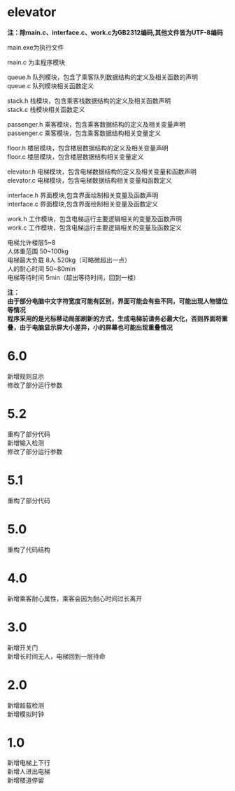 # elevator

**注：除main.c、interface.c、work.c为GB2312编码,其他文件皆为UTF-8编码**  

main.exe为执行文件  

main.c 为主程序模块  

queue.h 队列模块，包含了乘客队列数据结构的定义及相关函数的声明  
queue.c 队列模块相关函数定义  

stack.h 栈模块，包含乘客栈数据结构的定义及相关函数声明  
stack.c 栈模块相关函数定义  

passenger.h 乘客模块，包含乘客数据结构的定义及相关变量声明  
passenger.c 乘客模块，包含乘客数据结构相关变量定义  

floor.h 楼层模块，包含楼层数据结构的定义及相关变量声明  
floor.c 楼层模块，包含楼层数据结构相关变量定义  

elevator.h 电梯模块，包含电梯数据结构的定义及相关变量和函数声明  
elevator.c 电梯模块，包含电梯数据结构相关变量和函数定义  

interface.h 界面模块,包含界面绘制相关变量及函数声明  
interface.c 界面模块,包含界面绘制相关变量及函数定义  

work.h 工作模块，包含电梯运行主要逻辑相关的变量及函数声明  
work.c 工作模块，包含电梯运行主要逻辑相关的变量及函数定义  

电梯允许楼层5\~8  
人体重范围 50\~100kg  
电梯最大负载 8人 520kg（可略微超出一点）  
人的耐心时间 50\~80min  
电梯等待时间 5min（超出等待时间，回到一楼）  

**注：**  
**由于部分电脑中文字符宽度可能有区别，界面可能会有些不同，可能出现人物错位等情况**  
**程序采用的是光标移动局部刷新的方式，生成电梯前请务必最大化，否则界面将重叠，由于电脑显示屏大小差异，小的屏幕也可能出现重叠情况**

# 6.0
新增规则显示  
修改了部分运行参数  
# 5.2
重构了部分代码  
新增输入检测  
修改了部分运行参数  

# 5.1
重构了部分代码

# 5.0
重构了代码结构  

# 4.0
新增乘客耐心属性，乘客会因为耐心时间过长离开  

# 3.0
新增开关门  
新增长时间无人，电梯回到一层待命  

# 2.0
新增超载检测  
新增模拟时钟

# 1.0 
新增电梯上下行  
新增人进出电梯  
新增楼道停留
